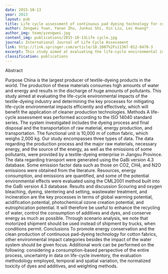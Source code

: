 ```yaml
---
date: 2015-10-13
year: 2013
layout: pub
title: Life cycle assessment of continuous pad dyeing technology for cotton fabrics
author: Zengwei Yuan, Yanan Zhu, Junkui Shi, Xin Liu, Lei Huang*
author_img: team/yzengwei.jpg
content_img: publications/2015-10-13Life cycle.jpg
journal: International Journal of Life Cycle Assessment
link: http://link.springer.com/article/10.1007%2Fs11367-012-0470-3
excerpt: This study aimed at evaluating the life-cycle environmental impacts of the textile-dyeing industry and determining the key processes for mitigating life-cycle environmental impacts efficiently and effectively, which will benefit the application of cleaner production technologies.
classification: publications
---
```


Abstract

Purpose
China is the largest producer of textile-dyeing products in the world. The production of these materials consumes high amounts of water and energy and results in the discharge of huge amounts of pollutants. This study aimed at evaluating the life-cycle environmental impacts of the textile-dyeing industry and determining the key processes for mitigating life-cycle environmental impacts efficiently and effectively, which will benefit the application of cleaner production technologies.
Methods
A life-cycle assessment was performed according to the ISO 14040 standard series. The system investigated includes the dyeing process and final disposal and the transportation of raw material, energy production, and transportation. The functional unit is 10,000 m of cotton fabric, which weighs 2,000 kg. Our study encompasses three types of data. The data regarding the production process and the major raw materials, necessary energy, and the source of the energy, as well as the emissions of some pollutants, were provided by a textile-dyeing enterprise in Jiangsu Province. The data regarding transport were generated using the GaBi version 4.3 database. Some emission factor data such as those on CO2, CH4, and N2O emissions were obtained from the literature. Resources, energy consumption, and emissions are quantified, and some of the potential environmental effects were evaluated using the CML2001 method built into the GaBi version 4.3 database.
Results and discussion
Scouring and oxygen bleaching, dyeing, stentering and setting, wastewater treatment, and incineration are the key processes in terms of global warming potential, acidification potential, photochemical ozone creation potential, and eutrophication potential. It will therefore be useful to enhance the recycling of water, control the consumption of additives and dyes, and conserve energy as much as possible. Through scenario analysis, we note that motorized shipment should be used instead of shipment by trucks, when conditions permit.
Conclusions
To promote energy conservation and the clean production of continuous pad-dyeing technology for cotton fabrics, other environmental impact categories besides the impact of the water system should be given focus. Additional work can be performed on the following: considering a consumption-based perspective of the entire process, uncertainty in data on life-cycle inventory, the evaluation methodology employed, temporal and spatial variation, the normalized toxicity of dyes and additives, and weighting methods.
